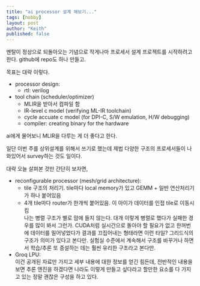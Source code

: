 ```yaml
---
title: "ai processor 설계 해보기..."
tags: [hobby]
layout: post
author: "Keith"
published: false
---
```


멘탈이 정상으로 되돌아오는 기념으로 작게나마 프로세서 설계 프로젝트를 시작하려고 한다. github에 repo도 하나 만들고.

목표는 대략 이렇다.
- processor design: 
   - rtl: verilog
- tool chain (scheduler/optimizer)
   - MLIR을 받아서 컴파일 함
   - IR-level c model (verifying ML-IR toolchain)
   - cycle accuate c model (for DPI-C, S/W emulation, H/W debugging)
   - compiler: creating binary for the hardware

ai에게 물어보니 MLIR을 다루는 게 더 좋다고 한다.

일단 이번 주를 상위설계를 위해서 쓰기로 했는데 제법 다양한 구조의 프로세서들이 나와있어서 survey하는 것도 일이다.

대략 오늘 살펴본 것만 간단히 보자면,
- reconfigurable processor (mesh/grid architecture): 
   - tile 구조의 처리기. tile마다 local memory가 있고 GEMM + 일반 연산처리기가 하나 붙어있음
   - 4개 tile마다 router가 한개씩 붙어있음. 이 아이가 데이터를 인접 tile로 이동시킴  
   나는 병렬 구조가 별로 맘에 들지 않는다. 대개 이렇게 병렬로 했다가 실패한 경우를 많이 봐서 그런가. CUDA처럼 실시간으로 돌아야 할 필요가 없고 한꺼번에 데이터를 밀어넣었다가 결과를 끄집어내는 형태라면 이런 타일? 그리드식의 구조가 의미가 있다고 본다만. 실험실 수준에서 계속해서 구조를 바꾸거나 하면서 학습/추론 또 증설하는 데는 훨씬 유리한 구조라고 본다만.
- Groq LPU:    
이건 공개된 자료만 가지고 세부 내용에 대한 정보를 얻긴 힘든데, 전반적인 내용을 보면 추론 엔진을 하겠다면 나라도 이렇게 만들고 싶다라고 할만한 요소를 다 가지고 있는 정말 괜찮은 구성을 하고 있다. 


